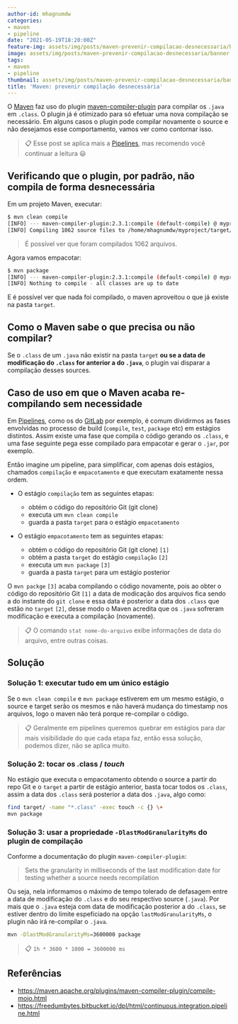 ```yaml
---
author-id: mhagnumdw
categories:
- maven
- pipeline
date: "2021-05-19T18:20:00Z"
feature-img: assets/img/posts/maven-prevenir-compilacao-desnecessaria/banner.png
image: assets/img/posts/maven-prevenir-compilacao-desnecessaria/banner.png
tags:
- maven
- pipeline
thumbnail: assets/img/posts/maven-prevenir-compilacao-desnecessaria/banner.png
title: 'Maven: prevenir compilação desnecessária'
---
```


O [Maven](https://maven.apache.org/) faz uso do plugin [maven-compiler-plugin](http://maven.apache.org/plugins/maven-compiler-plugin/) para compilar os `.java` em `.class`. O plugin já é otimizado para só efetuar uma nova compilação se necessário. Em alguns casos o plugin pode compilar novamente o source e não desejamos esse comportamento, vamos ver como contornar isso.

<!--more-->

> 📋 Esse post se aplica mais a [Pipelines](https://en.wikipedia.org/wiki/Pipeline_(software)), mas recomendo você continuar a leitura 😃

## Verificando que o plugin, por padrão, não compila de forma desnecessária

Em um projeto Maven, executar:

```bash
$ mvn clean compile
[INFO] --- maven-compiler-plugin:2.3.1:compile (default-compile) @ myproject --
[INFO] Compiling 1062 source files to /home/mhagnumdw/myproject/target/classes
```

> É possível ver que foram compilados 1062 arquivos.

Agora vamos empacotar:

```bash
$ mvn package
[INFO] --- maven-compiler-plugin:2.3.1:compile (default-compile) @ myproject --
[INFO] Nothing to compile - all classes are up to date
```

E é possível ver que nada foi compilado, o maven aproveitou o que já existe na pasta `target`.

## Como o Maven sabe o que precisa ou não compilar?

Se o `.class` de um `.java` não existir na pasta `target` **ou se a data de modificação do `.class` for anterior a do `.java`**, o plugin vai disparar a compilação desses sources.

## Caso de uso em que o Maven acaba re-compilando sem necessidade

Em [Pipelines](https://en.wikipedia.org/wiki/Pipeline_(software)), como os do [GitLab](https://docs.gitlab.com/ce/ci/pipelines/) por exemplo, é comum dividirmos as fases envolvidas no processo de build (`compile`, `test`, `package` etc) em estágios distintos. Assim existe uma fase que compila o código gerando os `.class`, e uma fase seguinte pega esse compilado para empacotar e gerar o `.jar`, por exemplo.

Então imagine um pipeline, para simplificar, com apenas dois estágios, chamados `compilação` e `empacotamento` e que executam exatamente nessa ordem.

- O estágio `compilação` tem as seguintes etapas:
  - obtém o código do repositório Git (git clone)
  - executa um `mvn clean compile`
  - guarda a pasta `target` para o estágio `empacotamento`

- O estágio `empacotamento` tem as seguintes etapas:
  - obtém o código do repositório Git (git clone) `[1]`
  - obtém a pasta `target` do estágio `compilação` `[2]`
  - executa um `mvn package` `[3]`
  - guarda a pasta `target` para um estágio posterior

O `mvn packge` `[3]` acaba compilando o código novamente, pois ao obter o código do repositório Git `[1]` a data de modicação dos arquivos fica sendo a do instante do `git clone` e essa data é posterior a data dos `.class` que estão no `target` `[2]`, desse modo o Maven acredita que os `.java` sofreram modificação e executa a compilação (novamente).

> 📋 O comando `stat nome-do-arquivo`  exibe informações de data do arquivo, entre outras coisas.

## Solução

### Solução 1: executar tudo em um único estágio

Se o `mvn clean compile` e `mvn package` estiverem em um mesmo estágio, o source e target serão os mesmos e não haverá mudança do timestamp nos arquivos, logo o maven não terá porque re-compilar o código.

> 📋 Geralmente em pipelines queremos quebrar em estágios para dar mais visibilidade do que cada etapa faz, então essa solução, podemos dizer, não se aplica muito.

### Solução 2: tocar os .class / _touch_

No estágio que executa o empacotamento obtendo o source a partir do repo Git e o `target` a partir de estágio anterior, basta tocar todos os `.class`, assim a data dos `.class` será posterior a data dos `.java`, algo como:

```bash
find target/ -name "*.class" -exec touch -c {} \+
mvn package
```

### Solução 3: usar a propriedade `-DlastModGranularityMs` do plugin de compilação

Conforme a documentação do plugin `maven-compiler-plugin`:

> Sets the granularity in milliseconds of the last modification date for testing whether a source needs recompilation

Ou seja, nela informamos o máximo de tempo tolerado de defasagem entre a data de modificação do `.class` e do seu respectivo source (`.java`). Por mais que o `.java` esteja com data de modificação posterior a do `.class`, se estiver dentro do limite espeficiado na opção `lastModGranularityMs`, o plugin não irá re-compilar o `.java`.

```bash
mvn -DlastModGranularityMs=3600000 package
```

> 📋 `1h * 3600 * 1000 = 3600000 ms`

## Referências

- <https://maven.apache.org/plugins/maven-compiler-plugin/compile-mojo.html>
- <https://freedumbytes.bitbucket.io/dpl/html/continuous.integration.pipeline.html>
